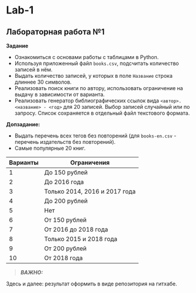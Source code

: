 # Lab-1
## Лабораторная работа №1

**Задание**
* Ознакомиться с основами работы с таблицами в Python.
* Используя приложенный файл ```books.csv```, подсчитать количество записей в нём.
* Выдать количество записей, у которых в поле ```Название``` строка длиннее 30 символов.
* Реализовать поиск книги по автору, использовать ограничение на выдачу в зависимости от варианта.
* Реализовать генератор библиографических ссылок вида ```<автор>. <название> - <год>``` для 20 записей. Выбор записей случайный или по запросу. Список сохраняется в отдельный файл текстового формата.

**Допзадание:**
* Выдать перечень всех тегов без повторений (для ```books-en.csv``` - перечень издательств без повторений).
* Самые популярные 20 книг.

| Варианты | Ограничения |
| -------- | ----------- |
| 1 | До 150 рублей |
| 2 | До 2016 года |
| 3 | Только 2014, 2016 и 2017 года |
| 4 | До 200 рублей |
| 5 | Нет |
| 6 |	От 150 рублей |
| 7 | От 2016 до 2018 года |
| 8 | Только 2015 и 2018 года |
| 9 | От 200 рублей |
| 10 | От 2018 года |

> **_ВАЖНО:_**

Здесь и далее: результат оформить в виде репозитория на гитхабе.

